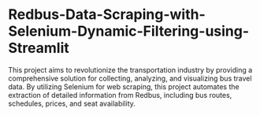 # Redbus-Data-Scraping-with-Selenium-Dynamic-Filtering-using-Streamlit
This project aims to revolutionize the transportation industry by providing a comprehensive solution for collecting, analyzing, and visualizing bus travel data. By utilizing Selenium for web scraping, this project automates the extraction of detailed information from Redbus, including bus routes, schedules, prices, and seat availability. 

